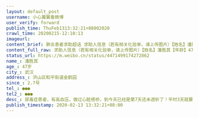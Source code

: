 ```yaml
---
layout: default_post
username: 小心翼翼看微博
user_verify: forward
publish_time: ThuFeb1313:32:21+08002020
crawl_time: 20200215-12:10:13
imageurl: 
content_brief: 肺炎患者求助超话 求助人信息（若有相关化验单，请上传图片）【姓名】潘胜其【年龄】47【所在城市】湖北武汉【所在小区、社区】金鹤园【患病时间】2月7号【联系方式】●●●【其他紧急联系人】●●●【病情描述】 【姓名】潘胜其【年龄】47岁【所在城市】武汉【所在小区、社 ...全文
content_full_raw: 求助人信息（若有相关化验单，请上传图片）【姓名】潘胜其【年龄】47【所在城市】湖北武汉【所在小区、社区】金鹤园【患病时间】2月7号【联系方式】●●●【其他紧急联系人】●●●【病情描述】【姓名】潘胜其【年龄】47岁【所在城市】武汉【所在小区、社区】洪山区和平街道金鹤园【患病时间】2.7号【联系方式】●●●【其他紧急联系人】●●●【病情描述】尿毒症患者，有高血压，做过心脏搭桥，到今天已经是第7天还未透析了！平时3天就要透析一次，现身体已经肿胀，腹腔水过多，在呕吐咳嗽。急需透析续命！2.7号武汉大学人民医院统一安排透析病人进行ct检测，9号晚发短信通知双肺感染有高度疑似新冠可能，不接受任何ct异常病人来透析，让找社区解决。透析室说已上报名单给血透质检中心，等他们安排。但一直未有新消息通知，只说让回家等。社区居委会说已上报街道，街道领导说这个是由医院安排转院，他们不负责，后来多次催促他们只说已催，等回复。现武汉各大透析定点医院统一不接受个人住院请求，只接受质检中心安排的名单，说其余人来他们都不管。11号才排到做了鼻咽拭子核酸检测，可不管结果如何，透析病人不能再等，再等下去恐怕会出现其他并发症，有生命危险。肾病患者本来身体免疫就很差，透析就是给肾病患者延命的，不求住院！只求能安排定点医院先透析保命！！！求求帮帮我爸爸吧🙏🙏
status_url: https://m.weibo.cn/status/4471499174272862
name_: 潘胜其
age_: 47岁
city_: 武汉
address_: 洪山区和平街道金鹤园
since_: 2.7号
tel_: ●●●
tel2_: ●●●
desc_: 尿毒症患者，有高血压，做过心脏搭桥，到今天已经是第7天还未透析了！平时3天就要透析一次，现身体已经肿胀，腹腔水过多，在呕吐咳嗽。急需透析续命！2.7号武汉大学人民医院统一安排透析病人进行ct检测，9号晚发短信通知双肺感染有高度疑似新冠可能，不接受任何ct异常病人来透析，让找社区解决。透析室说已上报名单给血透质检中心，等他们安排。但一直未有新消息通知，只说让回家等。社区居委会说已上报街道，街道领导说这个是由医院安排转院，他们不负责，后来多次催促他们只说已催，等回复。现武汉各大透析定点医院统一不接受个人住院请求，只接受质检中心安排的名单，说其余人来他们都不管。11号才排到做了鼻咽拭子核酸检测，可不管结果如何，透析病人不能再等，再等下去恐怕会出现其他并发症，有生命危险。肾病患者本来身体免疫就很差，透析就是给肾病患者延命的，不求住院！只求能安排定点医院先透析保命！！！求求帮帮我爸爸吧🙏🙏
publish_timestamp: 2020-02-13 13:32:21+08:00
---
```

